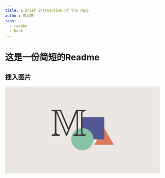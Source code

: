 ```yaml
---
title: a brief introdution of the repo
author: 贺昌嘉
tags: 
  - readme
  - book
---
```


# 这是一份简短的Readme



## 插入图片

![Manim](https://raw.githubusercontent.com/hechangjia/Picture_Deposit/master/Win10/Manim-20250526134738-jc15m2n.png)



[](https://raw.githubusercontent.com/hechangjia/Picture_Deposit/master/Win10/%E7%94%B7%E5%AD%A9.mp3)

[](https://raw.githubusercontent.com/hechangjia/Picture_Deposit/master/Win10/TimeShiftSystems.mp4)
